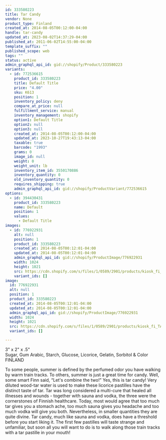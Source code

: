 ```yaml
---
id: 333580223
title: Tar Candy
vendor: None
product_type: Finland
created_at: 2014-08-05T00:12:00-04:00
handle: tar-candy
updated_at: 2023-08-02T14:37:29-04:00
published_at: 2011-06-02T14:55:00-04:00
template_suffix: ""
published_scope: web
tags: ""
status: active
admin_graphql_api_id: gid://shopify/Product/333580223
variants:
  - id: 772536615
    product_id: 333580223
    title: Default Title
    price: "4.00"
    sku: K613
    position: 1
    inventory_policy: deny
    compare_at_price: null
    fulfillment_service: manual
    inventory_management: shopify
    option1: Default Title
    option2: null
    option3: null
    created_at: 2014-08-05T00:12:00-04:00
    updated_at: 2023-10-27T19:43:13-04:00
    taxable: true
    barcode: "1993"
    grams: 0
    image_id: null
    weight: 0
    weight_unit: lb
    inventory_item_id: 3550170886
    inventory_quantity: 0
    old_inventory_quantity: 0
    requires_shipping: true
    admin_graphql_api_id: gid://shopify/ProductVariant/772536615
options:
  - id: 394430431
    product_id: 333580223
    name: Default
    position: 1
    values:
      - Default Title
images:
  - id: 776922931
    alt: null
    position: 1
    product_id: 333580223
    created_at: 2014-08-05T00:12:01-04:00
    updated_at: 2014-08-05T00:12:01-04:00
    admin_graphql_api_id: gid://shopify/ProductImage/776922931
    width: 1024
    height: 1021
    src: https://cdn.shopify.com/s/files/1/0589/2901/products/kiosk_fi_TARLION.jpeg?v=1407211921
    variant_ids: []
image:
  id: 776922931
  alt: null
  position: 1
  product_id: 333580223
  created_at: 2014-08-05T00:12:01-04:00
  updated_at: 2014-08-05T00:12:01-04:00
  admin_graphql_api_id: gid://shopify/ProductImage/776922931
  width: 1024
  height: 1021
  src: https://cdn.shopify.com/s/files/1/0589/2901/products/kiosk_fi_TARLION.jpeg?v=1407211921
  variant_ids: []

---
```


3" x 2" x .5"  
Sugar, Gum Arabic, Starch, Glucose, Licorice, Gelatin, Sorbitol & Color  
FINLAND

To some people, summer is defined by the perfumed odor you have walking by warm train tracks. To others, summer is just a great time for candy. Well, some smart Finn said, “Let's combine the two!” Yes, this is tar candy! Very diluted wood-tar water is used to make these licorice pastilles have the distinct taste of tar. Tar was long considered a multi-cure that healed all illnesses and wounds - together with sauna and vodka, the three were the cornerstones of Finnish healthcare. Today, most would agree that too much tar gives you a stomach ache, too much sauna gives you headache and too much vodka will give you both. Nevertheless, in smaller quantities they are quite divine. Tar candy, much like sauna and vodka, does have a threshold before you start liking it. The first few pastilles will taste strange and unfamiliar, but soon all you will want to do is to walk along those train tracks with a tar pastille in your mouth!